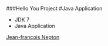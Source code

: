 ###Hello You Project
#Java Application

* JDK 7
* Java Application

[Jean-francois Nepton](http://jfbuilds.com)